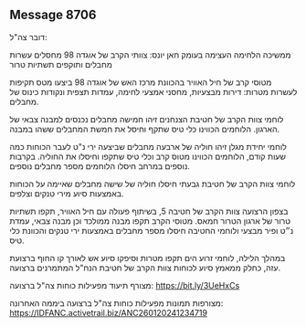 ## Message 8706

דובר צה"ל:

ממשיכה הלחימה העצימה בעומק חאן יונס: צוותי הקרב של אוגדה 98 מחסלים עשרות מחבלים ותוקפים תשתיות טרור

מטוסי קרב של חיל האוויר בהכוונת מרכז האש של אוגדה 98 ביצעו מטס תקיפות לעשרות מטרות: דירות מבצעיות, מחסני אמצעי לחימה, עמדות תצפית ונקודות כינוס של מחבלים.

לוחמי צוות הקרב של חטיבת הצנחנים זיהו חמישה מחבלים נכנסים למבנה צבאי של הארגון. הלוחמים הכווינו כלי טיס שתקף וחיסל את חמשת המחבלים ששהו במבנה.

לוחמי יחידת מגלן זיהו חוליה של ארבעה מחבלים שביצעה ירי נ"ט לעבר הכוחות כמה שעות קודם, הלוחמים הכווינו מטוס קרב וכלי טיס שתקפו וחיסלו את החוליה. בקרבות נוספים במרחב חיסלו הלוחמים מספר מחבלים נוספים.

לוחמי צוות הקרב של חטיבת גבעתי חיסלו חוליה של שישה מחבלים שאיימה על הכוחות באמצעות סיוע מירי טנקים וצלפים. 

בצפון הרצועה צוות הקרב של חטיבה 5, בשיתוף פעולה עם חיל האוויר, תקפו תשתיות טרור של ארגון הטרור חמאס. 
מטוסי הקרב תקפו מבנה ממולכד וכן מבנה צבאי, עמדת נ״ט ופיר מבצעי ולוחמי החטיבה חיסלו מספר מחבלים באמצעות ירי טנקים והכוונת כלי טיס.

במהלך הלילה, לוחמי זרוע הים תקפו מטרות וסיפקו סיוע אש לאורך קו החוף ברצועת עזה, כחלק ממאמץ סיוע לכוחות צוות הקרב של חטיבת הנח"ל המתמרנים ברצועה.

מצורף תיעוד מפעילות כוחות צה"ל ברצועה:  https://bit.ly/3UeHxCs

מצורפות תמונות מפעילות כוחות צה"ל ברצועה ביממה האחרונה: https://IDFANC.activetrail.biz/ANC260120241234719

